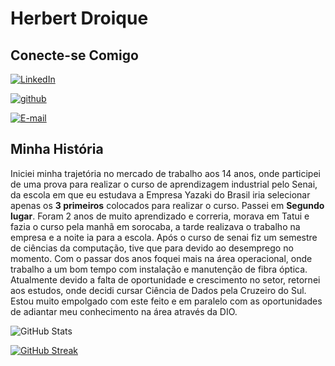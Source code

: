 
# Herbert Droique

## Conecte-se Comigo

[![LinkedIn](https://img.shields.io/badge/LinkedIn-000?style=for-the-badge&logo=linkedin&logoColor=0E76A8)](https://www.linkedin.com/in/herbert-droique-74998a1b2/?lipi=urn%3Ali%3Apage%3Ad_flagship3_feed%3BcbTtDXcsTW%2BzDmOYKYAc5w%3D%3D)

[![github](https://img.shields.io/badge/github-000?style=for-the-badge&logo=github)](https://github.com/HerbertDroique)

[![E-mail](https://img.shields.io/badge/-gmail-000?style=for-the-badge&logo=gmail&logoColor=007BFF)](mailto:droique15@gmail.com)

## Minha História
 Iniciei  minha trajetória no mercado de trabalho aos 14 anos, onde participei de uma prova para realizar o curso de aprendizagem industrial pelo Senai, da escola em que eu estudava a Empresa Yazaki do Brasil iria selecionar apenas os **3 primeiros** colocados para realizar o curso. Passei em **Segundo lugar**. Foram 2 anos de muito aprendizado e correria, morava em Tatui e fazia o curso pela manhã em sorocaba, a tarde realizava o trabalho na empresa e a noite ia para a escola.
 Após o curso de senai fiz um semestre de ciências da computação, tive que para devido ao desemprego no momento. 
 Com o passar dos anos foquei mais na área operacional, onde trabalho a um bom tempo com instalação e manutenção de fibra óptica. Atualmente devido a falta de oportunidade e crescimento no setor, retornei aos estudos, onde decidi cursar Ciência de Dados pela Cruzeiro do Sul. Estou muito empolgado com este feito e em paralelo com as oportunidades de adiantar meu conhecimento na área através da DIO.

![GitHub Stats](https://github-readme-stats.vercel.app/api?username=HerbertDroique&theme=transparent&bg_color=000&border_color=30A3DC&show_icons=true&icon_color=30A3DC&title_color=E94D5F&text_color=FFF)




[![GitHub Streak](https://streak-stats.demolab.com/?user=HerbertDroique&theme=bear&background=000&border=30A3DC&dates=FFF)](https://git.io/streak-stats)